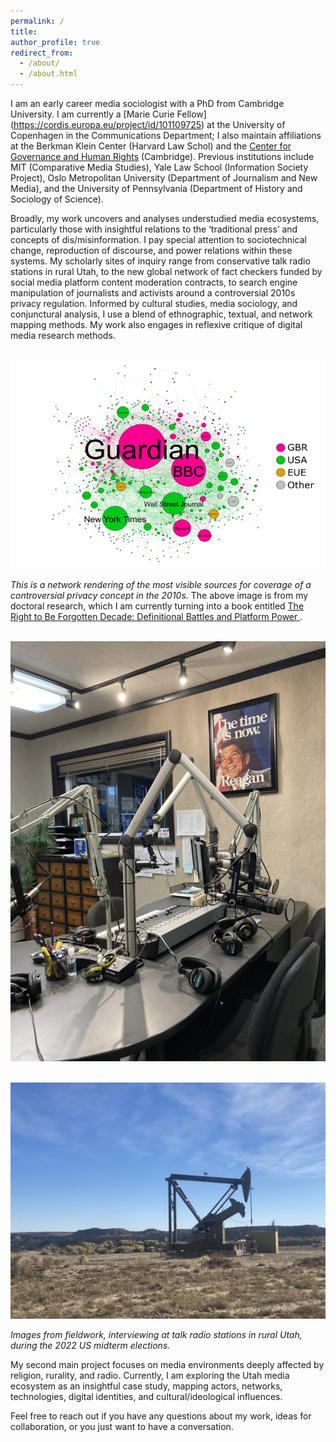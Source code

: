 ```yaml
---
permalink: /
title: 
author_profile: true
redirect_from: 
  - /about/
  - /about.html
---
```

I am an early career media sociologist with a PhD from Cambridge University. I am currently a [Marie Curie Fellow] (https://cordis.europa.eu/project/id/101109725) at the University of Copenhagen in the Communications Department; I also maintain affiliations at the Berkman Klein Center (Harvard Law Schol) and the [Center for Governance and Human Rights](https://www.cghr.polis.cam.ac.uk/) (Cambridge). Previous institutions include MIT (Comparative Media Studies), Yale Law School (Information Society Project), Oslo Metropolitan University (Department of Journalism and New Media), and the University of Pennsylvania (Department of History and Sociology of Science).

Broadly, my work uncovers and analyses understudied media ecosystems, particularly those with insightful relations to the ‘traditional press’ and concepts of dis/misinformation. I pay special attention to sociotechnical change, reproduction of discourse, and power relations within these systems. My scholarly sites of inquiry range from conservative talk radio stations in rural Utah, to the new global network of fact checkers funded by social media platform content moderation contracts, to search engine manipulation of journalists and activists around a controversial 2010s privacy regulation. Informed by cultural studies, media sociology, and conjunctural analysis, I use a blend of ethnographic, textual, and network mapping methods. My work also engages in reflexive critique of digital media research methods.

<!--I am also an academic affiliate at the [Berkman Klein Center](https://cyber.harvard.edu/story/2023-07/berkman-klein-center-announces-incoming-2023-2024-fellows) (Harvard University). --> 


<br/><img src='/images/rtbf-mapping.png'>

<i>This is a network rendering of the most visible sources for coverage of a controversial privacy concept in the 2010s.</i> The above image is from my doctoral research, which I am currently turning into a book entitled <u> The Right to Be Forgotten Decade: Definitional Battles and Platform Power </u>.


<br/><img src='/images/radio-station.jpeg'>

<br/><img src='/images/oil-carbon.jpeg'>

<i>Images from fieldwork, interviewing at talk radio stations in rural Utah, during the 2022 US midterm elections.</i>

My second main project focuses on media environments deeply affected by religion, rurality, and radio. Currently, I am exploring the Utah media ecosystem as an insightful case study, mapping actors, networks, technologies, digital identities, and cultural/ideological influences.



 
Feel free to reach out if you have any questions about my work, ideas for collaboration, or you just want to have a conversation. 



